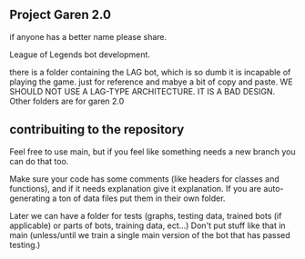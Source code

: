 Project Garen 2.0
-----------------------------------------------------
if anyone has a better name please share.

League of Legends bot development.

there is a folder containing the LAG bot, which is so dumb it is incapable of playing the game. just for reference and mabye a bit of copy and paste. WE SHOULD NOT USE A LAG-TYPE ARCHITECTURE. IT IS A BAD DESIGN. Other folders are for garen 2.0


contribuiting to the repository
-------------------------------------
Feel free to use main, but if you feel like something needs a new branch you can do that too.

Make sure your code has some comments (like headers for classes and functions), and if it needs explanation give it explanation.
If you are auto-generating a ton of data files put them in their own folder.

Later we can have a folder for tests (graphs, testing data, trained bots (if applicable) or parts of bots, training data, ect...) Don't put stuff like that in main (unless/until we train a single main version of the bot that has passed testing.)


